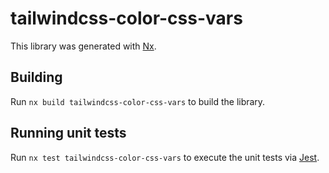 # tailwindcss-color-css-vars

This library was generated with [Nx](https://nx.dev).

## Building

Run `nx build tailwindcss-color-css-vars` to build the library.

## Running unit tests

Run `nx test tailwindcss-color-css-vars` to execute the unit tests via [Jest](https://jestjs.io).
